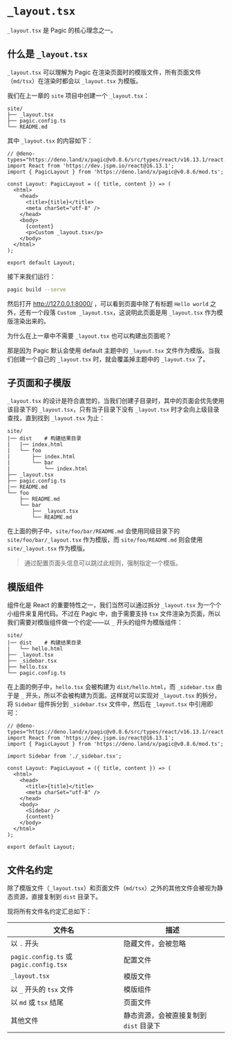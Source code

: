 # `_layout.tsx`

`_layout.tsx` 是 Pagic 的核心理念之一。

## 什么是 `_layout.tsx`

`_layout.tsx` 可以理解为 Pagic 在渲染页面时的模版文件，所有页面文件（`md/tsx`）在渲染时都会以 `_layout.tsx` 为模版。

我们在上一章的 `site` 项目中创建一个 `_layout.tsx`：

```
site/
├── _layout.tsx
├── pagic.config.ts
└── README.md
```

其中 `_layout.tsx` 的内容如下：

```tsx
// @deno-types="https://deno.land/x/pagic@v0.8.6/src/types/react/v16.13.1/react.d.ts"
import React from 'https://dev.jspm.io/react@16.13.1';
import { PagicLayout } from 'https://deno.land/x/pagic@v0.8.6/mod.ts';

const Layout: PagicLayout = ({ title, content }) => (
  <html>
    <head>
      <title>{title}</title>
      <meta charSet="utf-8" />
    </head>
    <body>
      {content}
      <p>Custom _layout.tsx</p>
    </body>
  </html>
);

export default Layout;
```

接下来我们运行：

```bash
pagic build --serve
```

然后打开 http://127.0.0.1:8000/ ，可以看到页面中除了有标题 `Hello world` 之外，还有一个段落 `Custom _layout.tsx`，这说明此页面是用 `_layout.tsx` 作为模版渲染出来的。

为什么在上一章中不需要 `_layout.tsx` 也可以构建出页面呢？

那是因为 Pagic 默认会使用 default 主题中的 `_layout.tsx` 文件作为模版。当我们创建一个自己的 `_layout.tsx` 时，就会覆盖掉主题中的 `_layout.tsx` 了。

## 子页面和子模版

`_layout.tsx` 的设计是符合直觉的，当我们创建子目录时，其中的页面会优先使用该目录下的 `_layout.tsx`，只有当子目录下没有 `_layout.tsx` 时才会向上级目录查找，直到找到 `_layout.tsx` 为止：

```
site/
|── dist    # 构建结果目录
|   |── index.html
|   └── foo
|       ├── index.html
|       └── bar
|           └── index.html
├── _layout.tsx
├── pagic.config.ts
|── README.md
└── foo
    ├── README.md
    └── bar
        ├── _layout.tsx
        └── README.md
```

在上面的例子中，`site/foo/bar/README.md` 会使用同级目录下的 `site/foo/bar/_layout.tsx` 作为模版，而 `site/foo/README.md` 则会使用 `site/_layout.tsx` 作为模版。

> 通过配置页面头信息可以跳过此规则，强制指定一个模版。

## 模版组件

组件化是 React 的重要特性之一，我们当然可以通过拆分 `_layout.tsx` 为一个个小组件来复用代码。不过在 Pagic 中，由于需要支持 `tsx` 文件渲染为页面，所以我们需要对模版组件做一个约定——以 `_` 开头的组件为模版组件：

```
site/
|── dist    # 构建结果目录
|   └── hello.html
├── _layout.tsx
├── _sidebar.tsx
├── hello.tsx
└── pagic.config.ts
```

在上面的例子中，`hello.tsx` 会被构建为 `dist/hello.html`，而 `_sidebar.tsx` 由于是 `_` 开头，所以不会被构建为页面。这样就可以实现对 `_layout.tsx` 的拆分，将 `Sidebar` 组件拆分到 `_sidebar.tsx` 文件中，然后在 `_layout.tsx` 中引用即可：

```tsx
// @deno-types="https://deno.land/x/pagic@v0.8.6/src/types/react/v16.13.1/react.d.ts"
import React from 'https://dev.jspm.io/react@16.13.1';
import { PagicLayout } from 'https://deno.land/x/pagic@v0.8.6/mod.ts';

import Sidebar from './_sidebar.tsx';

const Layout: PagicLayout = ({ title, content }) => (
  <html>
    <head>
      <title>{title}</title>
      <meta charSet="utf-8" />
    </head>
    <body>
      <Sidebar />
      {content}
    </body>
  </html>
);

export default Layout;
```

## 文件名约定

除了模版文件（`_layout.tsx`）和页面文件（`md/tsx`）之外的其他文件会被视为静态资源，直接复制到 `dist` 目录下。

现将所有文件名约定汇总如下：

| 文件名                                  | 描述                                   |
| --------------------------------------- | -------------------------------------- |
| 以 `.` 开头                             | 隐藏文件，会被忽略                     |
| `pagic.config.ts` 或 `pagic.config.tsx` | 配置文件                               |
| `_layout.tsx`                           | 模版文件                               |
| 以 `_` 开头的 `tsx` 文件                | 模版组件                               |
| 以 `md` 或 `tsx` 结尾                   | 页面文件                               |
| 其他文件                                | 静态资源，会被直接复制到 `dist` 目录下 |
